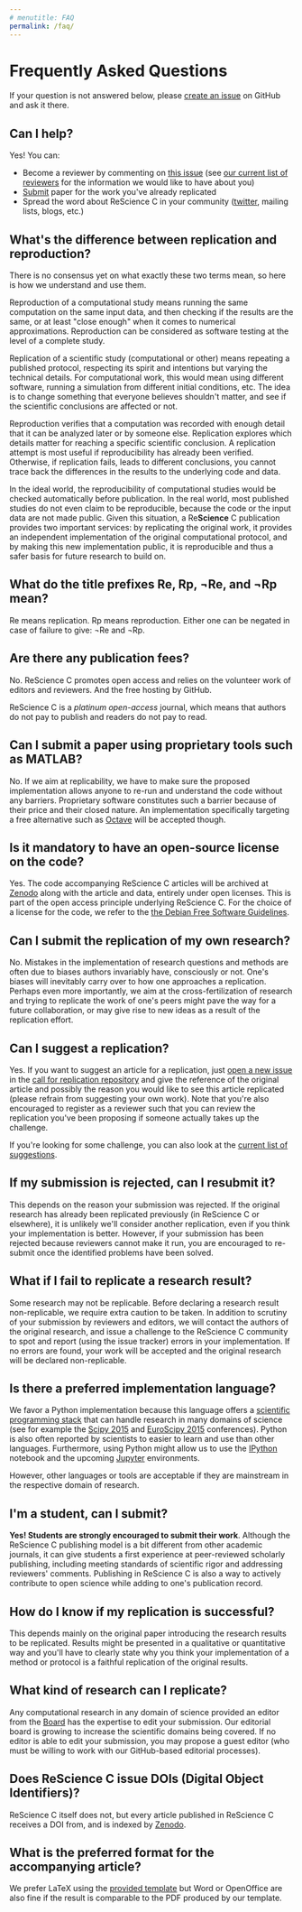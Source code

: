 ```yaml
---
# menutitle: FAQ
permalink: /faq/
---
```


# Frequently Asked Questions

If your question is not answered below, please [create an
issue](https://github.com/rescience/rescience) on GitHub and ask it there.

## Can I help?

Yes! You can:

 * Become a reviewer by commenting on [this issue](https://github.com/ReScience/ReScience/issues/27) (see 
 [our current list of reviewers](https://github.com/rescience/rescience.github.io/blob/sources/04-board.md)
 for the information we would like to have about you)
 * [Submit](../write) paper for the work you've already replicated
 * Spread the word about ReScience C in your community
   ([twitter](http://twitter.com/ReScienceEds), mailing lists, blogs, etc.)


## What's the difference between replication and reproduction?

There is no consensus yet on what exactly these two terms mean, so
here is how we understand and use them.

Reproduction of a computational study means running the same
computation on the same input data, and then checking if the results
are the same, or at least "close enough" when it comes to numerical
approximations. Reproduction can be considered as software testing at
the level of a complete study.

Replication of a scientific study (computational or other) means
repeating a published protocol, respecting its spirit and intentions
but varying the technical details. For computational work, this would
mean using different software, running a simulation from different
initial conditions, etc. The idea is to change something that everyone
believes shouldn't matter, and see if the scientific conclusions are
affected or not.

Reproduction verifies that a computation was recorded with enough
detail that it can be analyzed later or by someone else. Replication
explores which details matter for reaching a specific scientific
conclusion. A replication attempt is most useful if reproducibility
has already been verified. Otherwise, if replication fails, leads to
different conclusions, you cannot trace back the differences in the
results to the underlying code and data.

In the ideal world, the reproducibility of computational studies would
be checked automatically before publication. In the real world, most
published studies do not even claim to be reproducible, because the code
or the input data are not made public. Given this situation,
a Re**Science** C publication provides two important services: by replicating
the original work, it provides an independent implementation of the
original computational protocol, and by making this new implementation
public, it is reproducible and thus a safer basis for future research
to build on.

## What do the title prefixes **Re**, **Rp**, **¬Re**, and **¬Rp** mean?
Re means replication. Rp means reproduction.
Either one can be negated in case of failure to give: ¬Re and ¬Rp.

## Are there any publication fees?

No. ReScience C promotes open access and relies on the volunteer work of
editors and reviewers. And the free hosting by GitHub.

ReScience C is a *platinum open-access* journal, which means that authors do
not pay to publish and readers do not pay to read.


## Can I submit a paper using proprietary tools such as MATLAB?

No. If we aim at replicability, we have to make sure the proposed
implementation allows anyone to re-run and understand the code without any
barriers. Proprietary software constitutes such a barrier because of their
price and their closed nature.  An implementation specifically targeting a free
alternative such as [Octave](https://www.gnu.org/software/octave/) will be
accepted though.


## Is it mandatory to have an open-source license on the code?

Yes. The code accompanying ReScience C articles will be archived at
[Zenodo](https://zenodo.org/) along with the article and data, entirely under
open licenses. This is part of the open access principle underlying ReScience
C. For the choice of a license for the code, we refer to the [the Debian Free
Software Guidelines](https://www.debian.org/social_contract#guidelines).


## Can I submit the replication of my own research?

No. Mistakes in the implementation of research questions and methods are often
due to biases authors invariably have, consciously or not. One's biases will
inevitably carry over to how one approaches a replication. Perhaps even more
importantly, we aim at the cross-fertilization of research and trying to
replicate the work of one's peers might pave the way for a future
collaboration, or may give rise to new ideas as a result of the replication
effort.


## Can I suggest a replication?

Yes. If you want to suggest an article for a replication, just [open a new
issue](https://github.com/ReScience/call-for-replication/issues/new) in the [call for
replication repository](https://github.com/ReScience/call-for-replication) and give the
reference of the original article and possibly the reason you would like to see
this article replicated (please refrain from suggesting your own work). Note
that you're also encouraged to register as a reviewer such that you can review
the replication you've been proposing if someone actually takes up the
challenge.

If you're looking for some challenge, you can also look at the [current list of
suggestions](https://github.com/ReScience/call-for-replication).


## If my submission is rejected, can I resubmit it?

This depends on the reason your submission was rejected. If the original
research has already been replicated previously (in ReScience C or elsewhere),
it is unlikely we'll consider another replication, even if you think your
implementation is better. However, if your submission has been rejected because
reviewers cannot make it run, you are encouraged to re-submit once the
identified problems have been solved.


## What if I fail to replicate a research result?

Some research may not be replicable. Before declaring a research result
non-replicable, we require extra caution to be taken. In addition to scrutiny
of your submission by reviewers and editors, we will contact the authors of the
original research, and issue a challenge to the ReScience C community to spot
and report (using the issue tracker) errors in your implementation.  If no
errors are found, your work will be accepted and the original research will be
declared non-replicable.


## Is there a preferred implementation language?

We favor a Python implementation because this language offers a [scientific
programming stack](http://www.scipy.org) that can handle research in many
domains of science (see for example the [Scipy
2015](http://scipy2015.scipy.org) and [EuroScipy
2015](https://www.euroscipy.org/2015/) conferences). Python is also often
reported by scientists to easier to learn and use than other languages.
Furthermore, using Python might allow us to use the
[IPython](http://ipython.org) notebook and the upcoming
[Jupyter](https://jupyter.org) environments.

However, other languages or tools are acceptable if they are mainstream in the
respective domain of research.

## I'm a student, can I submit?

**Yes! Students are strongly encouraged to submit their work**. Although the
ReScience C publishing model is a bit different from other academic journals,
it can give students a first experience at peer-reviewed scholarly publishing,
including meeting standards of scientific rigor and addressing reviewers'
comments. Publishing in ReScience C is also a way to actively contribute to
open science while adding to one's publication record.


## How do I know if my replication is successful?

This depends mainly on the original paper introducing the research results to
be replicated. Results might be presented in a qualitative or quantitative way
and you'll have to clearly state why you think your implementation of a method
or protocol is a faithful replication of the original results.


## What kind of research can I replicate?

Any computational research in any domain of science provided an
editor from the [Board](../board) has the expertise to edit your
submission. Our editorial board is growing to increase the scientific domains
being covered. If no editor is able to edit your submission, you may
propose a guest editor (who must be willing to work with our GitHub-based
editorial processes).


## Does ReScience C issue DOIs (Digital Object Identifiers)?

ReScience C itself does not, but every article published in ReScience C
receives a DOI from, and is indexed by
[Zenodo](https://zenodo.org/collection/user-rescience).


## What is the preferred format for the accompanying article?

We prefer LaTeX using the [provided
template](https://github.com/rescience/template) but Word or OpenOffice are
also fine if the result is comparable to the PDF produced by our template.

